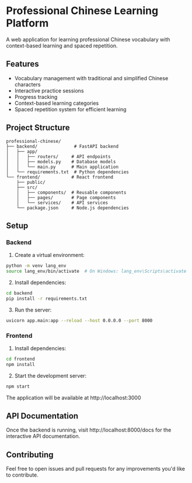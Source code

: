 # Professional Chinese Learning Platform

A web application for learning professional Chinese vocabulary with context-based learning and spaced repetition.

## Features

- Vocabulary management with traditional and simplified Chinese characters
- Interactive practice sessions
- Progress tracking
- Context-based learning categories
- Spaced repetition system for efficient learning

## Project Structure

```
professional-chinese/
├── backend/              # FastAPI backend
│   ├── app/
│   │   ├── routers/     # API endpoints
│   │   ├── models.py    # Database models
│   │   └── main.py      # Main application
│   └── requirements.txt  # Python dependencies
└── frontend/            # React frontend
    ├── public/
    ├── src/
    │   ├── components/  # Reusable components
    │   ├── pages/       # Page components
    │   └── services/    # API services
    └── package.json     # Node.js dependencies
```

## Setup

### Backend

1. Create a virtual environment:
```bash
python -m venv lang_env
source lang_env/bin/activate  # On Windows: lang_env\Scripts\activate
```

2. Install dependencies:
```bash
cd backend
pip install -r requirements.txt
```

3. Run the server:
```bash
uvicorn app.main:app --reload --host 0.0.0.0 --port 8000
```

### Frontend

1. Install dependencies:
```bash
cd frontend
npm install
```

2. Start the development server:
```bash
npm start
```

The application will be available at http://localhost:3000

## API Documentation

Once the backend is running, visit http://localhost:8000/docs for the interactive API documentation.

## Contributing

Feel free to open issues and pull requests for any improvements you'd like to contribute.
